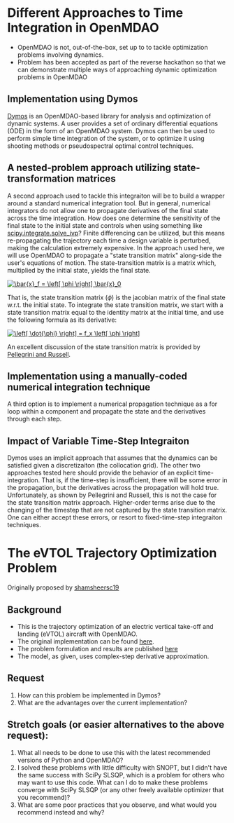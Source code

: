 # Different Approaches to Time Integration in OpenMDAO

* OpenMDAO is not, out-of-the-box, set up to to tackle optimization problems involving dynamics.
* Problem has been accepted as part of the reverse hackathon so that we can demonstrate multiple ways of approaching dynamic optimization problems in OpenMDAO

## Implementation using Dymos

[Dymos](https://github.com/OpenMDAO/dymos) is an OpenMDAO-based library for analysis and optimization of dynamic systems.
A user provides a set of ordinary differential equations (ODE) in the form of an OpenMDAO system.
Dymos can then be used to perform simple time integration of the system, or to optimize it using shooting methods or pseudospectral optimal control techniques.

## A nested-problem approach utilizing state-transformation matrices

A second approach used to tackle this integraiton will be to build a wrapper around a standard numerical integration tool.
But in general, numerical integrators do not allow one to propagate derivatives of the final state across the time integration.
How does one determine the sensitivity of the final state to the initial state and controls when using something like [scipy.integrate.solve_ivp](https://docs.scipy.org/doc/scipy/reference/generated/scipy.integrate.solve_ivp.html)?
Finite differencing can be utilized, but this means re-propagating the trajectory each time a design variable is perturbed, making the calculation extremely expensive.
In the approach used here, we will use OpenMDAO to propagate a "state transition matrix" along-side the user's equations of motion.
The state-transition matrix is a matrix which, multiplied by the initial state, yields the final state.

<a href="https://www.codecogs.com/eqnedit.php?latex=\bar{x}_f&space;=&space;\left[&space;\phi&space;\right]&space;\bar{x}_0" target="_blank"><img src="https://latex.codecogs.com/svg.latex?\bar{x}_f&space;=&space;\left[&space;\phi&space;\right]&space;\bar{x}_0" title="\bar{x}_f = \left[ \phi \right] \bar{x}_0" /></a>

That is, the state transition matrix ($\phi$) is the jacobian matrix of the final state w.r.t. the initial state.
To integrate the state transition matrix, we start with a state transition matrix equal to the identity matrix at the initial time, and use the following formula as its derivative:

<a href="https://www.codecogs.com/eqnedit.php?latex=\left[&space;\dot{\phi}&space;\right]&space;=&space;f_x&space;\left[&space;\phi&space;\right]" target="_blank"><img src="https://latex.codecogs.com/svg.latex?\left[&space;\dot{\phi}&space;\right]&space;=&space;f_x&space;\left[&space;\phi&space;\right]" title="\left[ \dot{\phi} \right] = f_x \left[ \phi \right]" /></a>

An excellent discussion of the state transition matrix is provided by [Pellegrini and Russell](https://www.researchgate.net/publication/281440699_On_the_Accuracy_of_Trajectory_State-Transition_Matrices).

## Implementation using a manually-coded numerical integration technique

A third option is to implement a numerical propagation technique as a for loop within a component and propagate the state and the derivatives through each step.

## Impact of Variable Time-Step Integraiton

Dymos uses an implicit approach that assumes that the dynamics can be satisfied given a discretizaiton (the collocation grid).
The other two approaches tested here should provide the behavior of an explicit time-integration.
That is, if the time-step is insufficient, there will be some error in the propagation, but the derivatives across the propagation will hold true.
Unfortunately, as shown by Pellegrini and Russell, this is not the case for the state transition matrix approach.
Higher-order terms arise due to the changing of the timestep that are not captured by the state transition matrix.
One can either accept these errors, or resort to fixed-time-step integraiton techniques.

# The eVTOL Trajectory Optimization Problem

Originally proposed by [shamsheersc19](https://github.com/shamsheersc19)

## Background

* This is the trajectory optimization of an electric vertical take-off and landing (eVTOL) aircraft with OpenMDAO.
* The original implementation can be found [here](https://bitbucket.org/shamsheersc19/tilt_wing_evtol_takeoff).
* The problem formulation and results are published [here](https://www.researchgate.net/publication/337259571_Tilt-Wing_eVTOL_Takeoff_Trajectory_Optimization)
* The model, as given, uses complex-step derivative approximation.

## Request

1) How can this problem be implemented in Dymos?
2) What are the advantages over the current implementation?

## Stretch goals (or easier alternatives to the above request):
1) What all needs to be done to use this with the latest recommended versions of Python and OpenMDAO?
2) I solved these problems with little difficulty with SNOPT, but I didn't have the same success with SciPy SLSQP, which is a problem for others who may want to use this code. What can I do to make these problems converge with SciPy SLSQP (or any other freely available optimizer that you recommend)?
3) What are some poor practices that you observe, and what would you recommend instead and why?
